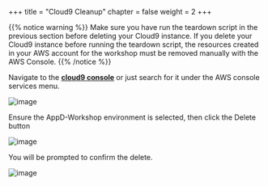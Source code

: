+++
title = "Cloud9 Cleanup"
chapter = false
weight = 2
+++

{{% notice warning %}}
Make sure you have run the teardown script in the previous section before deleting your Cloud9 instance.  If you delete your Cloud9 instance before running the teardown script, the resources created in your AWS account for the workshop must be removed manually with the AWS Console.
{{% /notice %}}

<span style="color: #3e3071;"><i class='fas fa-circle fa-sm'></i></span>  Navigate to the <a href="https://console.aws.amazon.com/cloud9/home" target="_blank">**cloud9 console**</a> or just search for it under the AWS console services menu.

![image](/images/80_Wrapup/cloud9_00.png)




<span style="color: #3e3071;"><i class='fas fa-circle fa-sm'></i></span>  Ensure the AppD-Workshop environment is selected, then click the Delete button

![image](/images/80_Wrapup/cloud9_01.png)



<span style="color: #3e3071;"><i class='fas fa-circle fa-sm'></i></span>   You will be prompted to confirm the delete.

![image](/images/80_Wrapup/cloud9_02.png)


